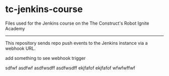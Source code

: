 # tc-jenkins-course
Files used for the Jenkins course on the The Construct's Robot Ignite Academy


---
This repository sends repo push events to the Jenkins instance via a webhook URL.

add something to see webhook trigger

sdfwf
asdfwf
asdfwsdff
asdfwsdff
ekjfafof
ekjfafof
wfwfwffwf

